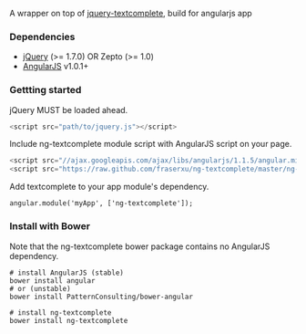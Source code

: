 A wrapper on top of [jquery-textcomplete](https://github.com/yuku-t/jquery-textcomplete), build for angularjs app

### Dependencies

* [jQuery](http://jquery.com) (>= 1.7.0) OR Zepto (>= 1.0)
* [AngularJS](http://angularjs.org) v1.0.1+


### Gettting started

jQuery MUST be loaded ahead.

```javascript
<script src="path/to/jquery.js"></script>
```

Include ng-textcomplete module script with AngularJS script on your page.

```javascript
<script src="//ajax.googleapis.com/ajax/libs/angularjs/1.1.5/angular.min.js"></script>
<script src="https://raw.github.com/fraserxu/ng-textcomplete/master/ng-textcomplete.js"></script>
```

Add textcomplete to your app module's dependency.

```
angular.module('myApp', ['ng-textcomplete']);
```

### Install with Bower

Note that the ng-textcomplete bower package contains no AngularJS dependency.

```
# install AngularJS (stable)
bower install angular
# or (unstable)
bower install PatternConsulting/bower-angular

# install ng-textcomplete
bower install ng-textcomplete
```